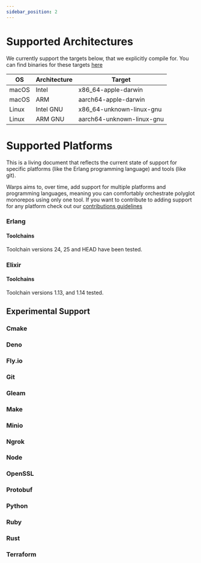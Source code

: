 ```yaml
---
sidebar_position: 2
---
```


# Supported Architectures
We currently support the targets below, that we explicitly compile for. You can find binaries for these targets [here](https://github.com/warp-build/warp/releases)

| OS          | Architecture| Target                    |
| ----------- | ----------- | ------------------------- |
| macOS       | Intel       | x86_64-apple-darwin       |
| macOS       | ARM         | aarch64-apple-darwin      |
| Linux       | Intel GNU   | x86_64-unknown-linux-gnu  |
| Linux       | ARM GNU     | aarch64-unknown-linux-gnu |


# Supported Platforms

This is a living document that reflects the current state of support for
specific platforms (like the Erlang programming language) and tools (like git).

Warps aims to, over time, add support for multiple platforms and programming languages, meaning you can comfortably orchestrate polyglot monorepos using only one tool. If you want to contribute to adding support for any platform check out our [contributions guidelines](references/contributing/)

### Erlang

#### Toolchains

Toolchain versions 24, 25 and HEAD have been tested.

### Elixir

#### Toolchains

Toolchain versions 1.13, and 1.14 tested.

## Experimental Support

### Cmake

### Deno

### Fly.io

### Git

### Gleam

### Make

### Minio

### Ngrok

### Node

### OpenSSL

### Protobuf

### Python

### Ruby

### Rust

### Terraform
